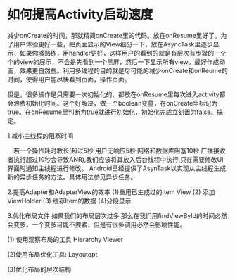 　　
# 如何提高Activity启动速度

 减少onCreate的时间，那就精简onCreate里的代码。放在onResume里好了。为了用户体验更好一些，把页面显示的View细分一下，放在AsyncTask里逐步显示，如果你够熟练，用handler更好，这样用户的看到的就是有层次有步骤的一个个的view的展示，不会是先看到一个黑屏，然后一下显示所有view。最好作成动画，效果更自然些。利用多线程的目的就是尽可能的减少onCreate和onReume的时间，使得用户能尽快看到页面，操作页面。
　　

 但是，很多操作是只需要一次初始化的，都放在onResume里每次进入activity都会浪费初始化时间。这个好解决，做一个boolean变量，在onCreate里标记为true。在onResume里判断为true就进行初始化，初始化完成立刻置为false。搞定。


1.减小主线程的阻塞时间　

   　若一个操作耗时教长(超过5秒 用户无响应5秒 网络和数据库阻塞10秒 广播接收者执行超过10秒会导致ANR),我们应该将其放入后台线程中执行,只在需要修改UI界面时通知主线程进行修改。
    Android已经提供了AsynTask以实现从主线程生成新的异步任务的方法。具体用法参见异步任务。　
    
2.提高Adapter和AdapterView的效率
    (1)重用已生成过的Item View
    (2) 添加ViewHolder
    (3) 缓存Item的数据
    (4)分段显示　
    
3.优化布局文件
   如果我们的布局层次过多,那么在我们用findViewById的时间必然会变多，一个变多可能不要紧，但是有很多调用必然会影响性能。

   (1) 使用观察布局的工具 Hierarchy Viewer

   (2)使用布局优化工具: Layoutopt

   (3)优化布局的层次结构

